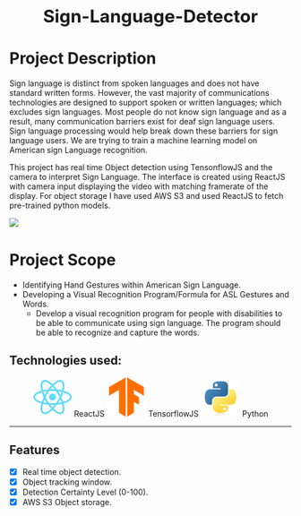 ## **<h2 align="center">Sign-Language-Detector</h2>**

# Project Description
Sign language is distinct from spoken languages and does not have standard written forms. However, the vast majority of communications technologies are designed to support spoken or written languages; which excludes sign languages. Most people do not know sign language and as a result, many communication barriers exist for deaf sign language users. Sign language processing would help break down these barriers for sign language users. We are trying to train a machine learning model on American sign Language recognition. 

This project has real time Object detection using TensonflowJS and the camera to interpret Sign Language. The interface is created using ReactJS with camera input displaying the video with matching framerate of the display. For object storage I have used AWS S3 and used ReactJS to fetch pre-trained python models.

<img src="https://github.com/ziasyed2000/Sign-Language-Detector/blob/main/detection.gif" />

# Project Scope
* Identifying Hand Gestures within American Sign Language.
* Developing a Visual Recognition Program/Formula for ASL Gestures and Words.
  * Develop a visual recognition program for people with disabilities to be able to communicate using sign language.  The program should be able to recognize and capture the words.


## Technologies used:
<p align="center">
<img src="https://github.com/devicons/devicon/blob/master/icons/react/react-original.svg" width="70" height="70"/>
  ReactJS
<img src="https://github.com/devicons/devicon/blob/master/icons/tensorflow/tensorflow-original.svg" alt="css3" width="70" height="70"/>
  TensorflowJS
<img src="https://github.com/devicons/devicon/blob/master/icons/python/python-original.svg" alt="javascript" width="70" height="70"/>
  Python
</p>

---

## Features
- [x] Real time object detection.
- [x] Object tracking window.
- [x] Detection Certainty Level (0-100).
- [x] AWS S3 Object storage.
